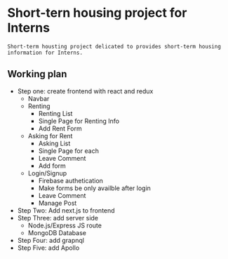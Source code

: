# Short-tern housing project for Interns 
    Short-term housting project delicated to provides short-term housing information for Interns.

## Working plan
- Step one: create frontend with react and redux
    - Navbar
    - Renting
        - Renting List
        - Single Page for Renting Info
        - Add Rent Form
    - Asking for Rent
        - Asking List
        - Single Page for each
        - Leave Comment
        - Add form
    - Login/Signup 
        - Firebase authetication
        - Make forms be only availble after login
        - Leave Comment
        - Manage Post
- Step Two: Add next.js to frontend
- Step Three: add server side
    - Node.js/Express JS route
    - MongoDB Database
- Step Four: add grapnql 
- Step Five: add Apollo
